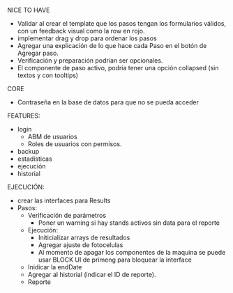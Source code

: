 NICE TO HAVE
- Validar al crear el template que los pasos tengan los formularios válidos, con un feedback visual como la row en rojo.
- implementar drag y drop para ordenar los pasos
- Agregar una explicación de lo que hace cada Paso en el botón de Agregar paso.
- Verificación y preparación podrian ser opcionales.
- El componente de paso activo, podria tener una opción collapsed (sin textos y con tooltips)

CORE
- Contraseña en la base de datos para que no se pueda acceder

FEATURES:
- login
  - ABM de usuarios
  - Roles de usuarios con permisos.
- backup
- estadísticas
- ejecución
- historial

EJECUCIÓN:
- crear las interfaces para Results
- Pasos:
  - Verificación de parámetros
    - Poner un warning si hay stands activos sin data para el reporte
  - Ejecución:
    - Initicializar arrays de resultados
    - Agregar ajuste de fotocelulas
    - Al momento de apagar los componentes de la maquina se puede usar BLOCK UI de primeng para bloquear la interface
  - Inidicar la endDate
  - Agregar al historial (indicar el ID de reporte).
  - Reporte
